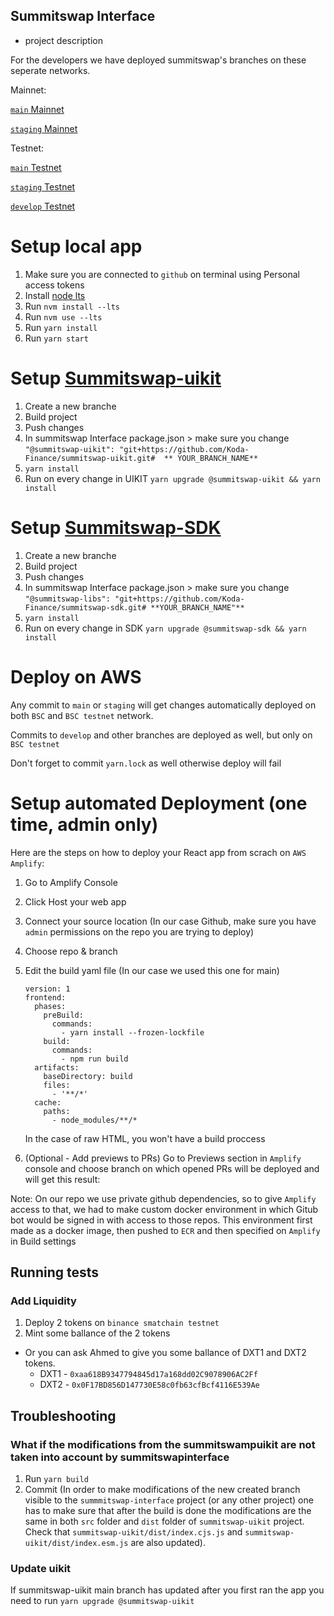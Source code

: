 ## Summitswap Interface

- project description

For the developers we have deployed summitswap's branches on these seperate networks.

Mainnet:

[`main` Mainnet](https://main.d3cj974y5wyhbr.amplifyapp.com)

[`staging` Mainnet](https://staging.d3cj974y5wyhbr.amplifyapp.com)

Testnet:

[`main` Testnet](https://main.d1apfotwvb2yrn.amplifyapp.com)

[`staging` Testnet](https://staging.d1apfotwvb2yrn.amplifyapp.com)

[`develop` Testnet](https://develop.d1apfotwvb2yrn.amplifyapp.com)

# Setup local app
1. Make sure you are connected to `github` on terminal using Personal access tokens
2. Install [node lts](https://tecadmin.net/install-nvm-macos-with-homebrew/) 
3. Run `nvm install --lts`
4. Run `nvm use --lts`
5. Run `yarn install`
6. Run `yarn start`

# Setup [Summitswap-uikit](https://github.com/Koda-Finance/summitswap-uikit)
1. Create a new branche
2. Build project
3. Push changes
4. In summitswap Interface package.json > make sure you change	`"@summitswap-uikit": "git+https://github.com/Koda-Finance/summitswap-uikit.git#  ** YOUR_BRANCH_NAME** `
5. `yarn install`
6. Run on every change in UIKIT `yarn upgrade @summitswap-uikit && yarn install`

# Setup [Summitswap-SDK](https://github.com/Koda-Finance/summitswap-sdk)
1. Create a new branche
2. Build project
3. Push changes
4. In summitswap Interface package.json > make sure you change	`"@summitswap-libs": "git+https://github.com/Koda-Finance/summitswap-sdk.git# **YOUR_BRANCH_NAME"**`
5. `yarn install`
6. Run on every change in SDK `yarn upgrade @summitswap-sdk && yarn install`

# Deploy on AWS

Any commit to `main` or `staging` will get changes automatically deployed on both `BSC` and `BSC testnet` network.

Commits to `develop` and other branches are deployed as well, but only on `BSC testnet`

Don't forget to commit `yarn.lock` as well otherwise deploy will fail


# Setup automated Deployment (one time, admin only)

Here are the steps on how to deploy your React app from scrach on `AWS Amplify`:

1. Go to Amplify Console
2. Click Host your web app
3. Connect your source location (In our case Github, make sure you have `admin` permissions on the repo you are trying to deploy)
4. Choose repo & branch
5. Edit the build yaml file (In our case we used this one for main)

    ``` YML
    version: 1
    frontend:
      phases:
        preBuild:
          commands:
            - yarn install --frozen-lockfile
        build:
          commands:
            - npm run build
      artifacts:
        baseDirectory: build
        files:
          - '**/*'
      cache:
        paths:
          - node_modules/**/*
    ```

    In the case of raw HTML, you won't have a build proccess
6. (Optional - Add previews to PRs) Go to Previews section in `Amplify` console and choose branch on which opened PRs will be deployed and will get this result:

Note: 
  On our repo we use private github dependencies, so to give `Amplify` access to that, we had to make custom docker environment in which Gitub bot would be signed in with access to those repos.
  This environment first made as a docker image, then pushed to `ECR` and then specified on `Amplify` in Build settings

## Running tests

### Add Liquidity

1. Deploy 2 tokens on `binance smatchain testnet`
2. Mint some ballance of the 2 tokens
  - Or you can ask Ahmed to give you some ballance of DXT1 and DXT2 tokens.
    - DXT1 - `0xaa618B9347794845d17a168dd02C9078906AC2Ff`
    - DXT2 - `0x0F17BD856D147730E58c0fb63cfBcf4116E539Ae`


## Troubleshooting

### What if the modifications from the summitswampuikit are not taken into account by summitswapinterface

1. Run `yarn build`
2. Commit (In order to make modifications of the new created branch visible to the `summmitswap-interface` project (or any other project) one has to make sure that after the build is done the modifications are the same in both `src` folder and `dist` folder of `summitswap-uikit` project. Check that `summitswap-uikit/dist/index.cjs.js` and `summitswap-uikit/dist/index.esm.js` are also updated). 

### Update uikit

If summitswap-uikit main branch has updated after you first ran the app you need to run `yarn upgrade @summitswap-uikit`


